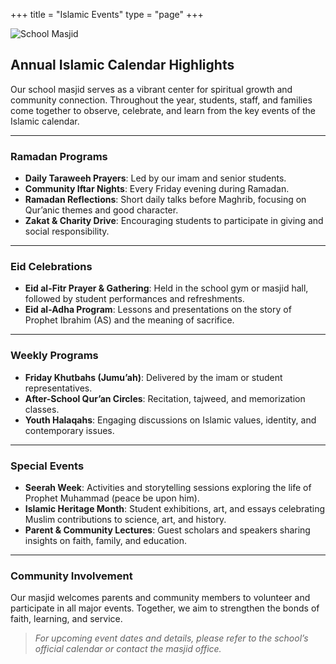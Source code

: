 +++
title = "Islamic Events"
type = "page"
+++

![School Masjid](https://placehold.co/700x500?text=School+Masjid+Image)

## Annual Islamic Calendar Highlights
Our school masjid serves as a vibrant center for spiritual growth and community connection. Throughout the year, students, staff, and families come together to observe, celebrate, and learn from the key events of the Islamic calendar.

---

### **Ramadan Programs**
- **Daily Taraweeh Prayers**: Led by our imam and senior students.  
- **Community Iftar Nights**: Every Friday evening during Ramadan.  
- **Ramadan Reflections**: Short daily talks before Maghrib, focusing on Qur’anic themes and good character.  
- **Zakat & Charity Drive**: Encouraging students to participate in giving and social responsibility.  

---

### **Eid Celebrations**
- **Eid al-Fitr Prayer & Gathering**: Held in the school gym or masjid hall, followed by student performances and refreshments.  
- **Eid al-Adha Program**: Lessons and presentations on the story of Prophet Ibrahim (AS) and the meaning of sacrifice.  

---

### **Weekly Programs**
- **Friday Khutbahs (Jumu’ah)**: Delivered by the imam or student representatives.  
- **After-School Qur’an Circles**: Recitation, tajweed, and memorization classes.  
- **Youth Halaqahs**: Engaging discussions on Islamic values, identity, and contemporary issues.  

---

### **Special Events**
- **Seerah Week**: Activities and storytelling sessions exploring the life of Prophet Muhammad (peace be upon him).  
- **Islamic Heritage Month**: Student exhibitions, art, and essays celebrating Muslim contributions to science, art, and history.  
- **Parent & Community Lectures**: Guest scholars and speakers sharing insights on faith, family, and education.  

---

### **Community Involvement**
Our masjid welcomes parents and community members to volunteer and participate in all major events. Together, we aim to strengthen the bonds of faith, learning, and service.

> *For upcoming event dates and details, please refer to the school’s official calendar or contact the masjid office.*

